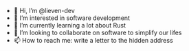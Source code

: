 - 👋 Hi, I’m @lieven-dev
- 👀 I’m interested in software development
- 🌱 I’m currently learning a lot about Rust
- 💞️ I’m looking to collaborate on software to simplify our lifes
- 📫 How to reach me: write a letter to the hidden address

<!---
lieven-dev/lieven-dev is a ✨ special ✨ repository because its `README.md` (this file) appears on your GitHub profile.
You can click the Preview link to take a look at your changes.
--->
